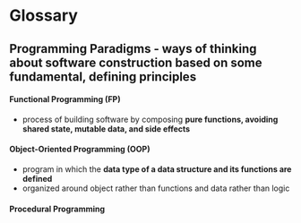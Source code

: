 # Glossary

## Programming Paradigms - ways of thinking about software construction based on some fundamental, defining principles

#### Functional Programming (FP)
* process of building software by composing **pure functions, avoiding shared state, mutable data, and side effects**

#### Object-Oriented Programming (OOP)
* program in which the **data type of a data structure and its functions are defined**
* organized around object rather than functions and data rather than logic

#### Procedural Programming
